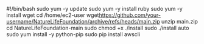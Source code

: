 #!/bin/bash
sudo yum -y update
sudo yum -y install 
ruby sudo yum -y install wget 
cd /home/ec2-user
wget https://github.com/your-username/NatureLifeFoundation/archive/refs/heads/main.zip
unzip main.zip
cd NatureLifeFoundation-main
sudo chmod +x ./install 
sudo ./install auto 
sudo yum install -y python-pip
sudo pip install awscli
